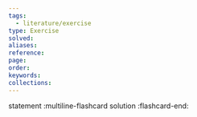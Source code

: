```yaml
---
tags:
  - literature/exercise
type: Exercise
solved:
aliases:
reference:
page:
order:
keywords:
collections:
---
```


statement
:multiline-flashcard
solution
:flashcard-end:
